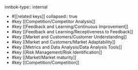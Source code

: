 innbok-type:: internal
- #[[related keys]]
collapsed:: true
- #key [[Competition/Competitor Analysis]]
- #key [[Feedback and Learning/Continuous Improvement]]
- #key [[Feedback and Learning/Receptiveness to Feedback]]
- #key [[Market and Customers/Customer Understanding]]
- #key [[Market and Customers/Market Adaptability]]
- #key [[Metrics and Data Analysis/Data Analysis Tools]]
- #key [[Risk Management/Risk Identification]]
- #key [[Market/Market maturity]]
- #key [[Competition/Competition]]














